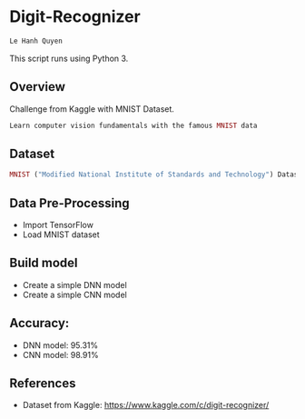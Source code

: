 # Digit-Recognizer

```php
Le Hanh Quyen
```

This script runs using Python 3.

## Overview

Challenge from Kaggle with MNIST Dataset.

```php
Learn computer vision fundamentals with the famous MNIST data
```

## Dataset

```php
MNIST ("Modified National Institute of Standards and Technology") Dataset
```

## Data Pre-Processing

- Import TensorFlow
- Load MNIST dataset

## Build model

- Create a simple DNN model
- Create a simple CNN model

## Accuracy:

- DNN model: 95.31%
- CNN model: 98.91%

## References

- Dataset from Kaggle: https://www.kaggle.com/c/digit-recognizer/
